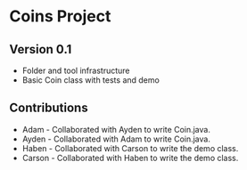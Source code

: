 # Coins Project
## Version 0.1
* Folder and tool infrastructure
* Basic Coin class with tests and demo

## Contributions
* Adam - Collaborated with Ayden to write Coin.java.
* Ayden - Collaborated with Adam to write Coin.java.
* Haben - Collaborated with Carson to write the demo class. 
* Carson -  Collaborated with Haben to write the demo class. 
